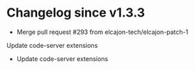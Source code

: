 # Changelog since v1.3.3
- Merge pull request #293 from elcajon-tech/elcajon-patch-1

Update code-server extensions 
- Update code-server extensions 
